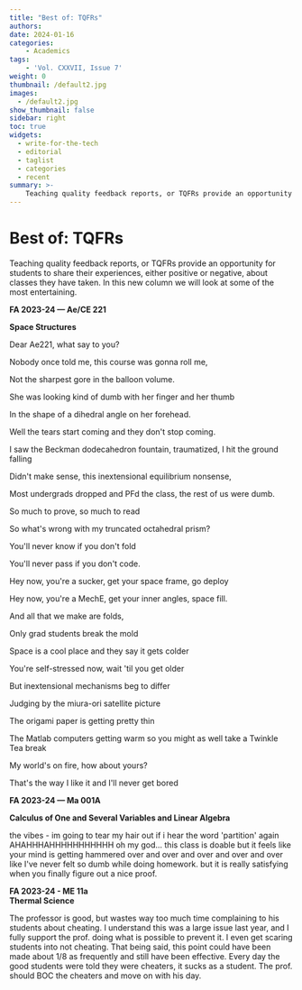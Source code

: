 ```yaml
---
title: "Best of: TQFRs"
authors: 
date: 2024-01-16
categories:
    - Academics
tags:
    - 'Vol. CXXVII, Issue 7'
weight: 0
thumbnail: /default2.jpg
images:
  - /default2.jpg
show_thumbnail: false
sidebar: right
toc: true
widgets:
  - write-for-the-tech
  - editorial
  - taglist
  - categories
  - recent
summary: >-
    Teaching quality feedback reports, or TQFRs provide an opportunity for students to share their experiences, either positive or negative, about classes they have taken. In this new column we will look at some of the most entertaining.
---
```


# Best of: TQFRs

Teaching quality feedback reports, or TQFRs provide an opportunity for students to share their experiences, either positive or negative, about classes they have taken. In this new column we will look at some of the most entertaining.

**FA 2023-24 — Ae/CE 221**

**Space Structures**

Dear Ae221, what say to you?

Nobody once told me, this course was gonna roll me,

Not the sharpest gore in the balloon volume.

She was looking kind of dumb with her finger and her thumb

In the shape of a dihedral angle on her forehead.

Well the tears start coming and they don't stop coming.

I saw the Beckman dodecahedron fountain, traumatized, I hit the ground falling

Didn't make sense, this inextensional equilibrium nonsense,

Most undergrads dropped and PFd the class, the rest of us were dumb.

So much to prove, so much to read

So what's wrong with my truncated octahedral prism?

You'll never know if you don't fold

You'll never pass if you don't code.

Hey now, you're a sucker, get your space frame, go deploy

Hey now, you're a MechE, get your inner angles, space fill.

And all that we make are folds,

Only grad students break the mold

Space is a cool place and they say it gets colder

You're self-stressed now, wait 'til you get older

But inextensional mechanisms beg to differ

Judging by the miura-ori satellite picture

The origami paper is getting pretty thin

The Matlab computers getting warm so you might as well take a Twinkle Tea break

My world's on fire, how about yours?

That's the way I like it and I'll never get bored

**FA 2023-24 — Ma 001A**

**Calculus of One and Several Variables and Linear Algebra**

the vibes - im going to tear my hair out if i hear the word 'partition' again AHAHHHAHHHHHHHHHHH oh my god... this class is doable but it feels like your mind is getting hammered over and over and over and over and over like I've never felt so dumb while doing homework. but it is really satisfying when you finally figure out a nice proof.

**FA 2023-24 - ME 11a \
Thermal Science**

The professor is good, but wastes way too much time complaining to his students about cheating. I understand this was a large issue last year, and I fully support the prof. doing what is possible to prevent it. I even get scaring students into not cheating. That being said, this point could have been made about 1/8 as frequently and still have been effective. Every day the good students were told they were cheaters, it sucks as a student. The prof. should BOC the cheaters and move on with his day.
